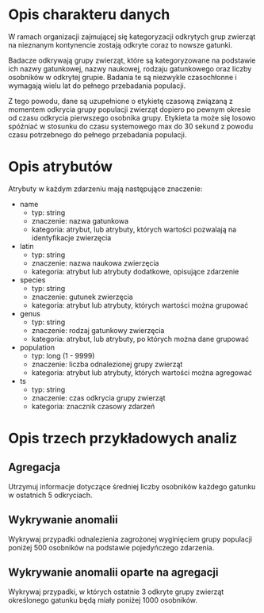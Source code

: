 # Opis charakteru danych

W ramach organizacji zajmującej się kategoryzacji odkrytych grup zwierząt na nieznanym kontynencie zostają odkryte coraz
to nowsze
gatunki.

Badacze odkrywają grupy zwierząt, które są kategoryzowane na podstawie ich nazwy gatunkowej, nazwy naukowej, rodzaju
gatunkowego
oraz liczby osobników w odkrytej grupie. Badania te są niezwykle czasochłonne i wymagają wielu lat do pełnego
przebadania populacji.

Z tego powodu, dane są uzupełnione o etykietę czasową związaną z momentem odkrycia grupy populacji zwierząt dopiero po
pewnym
okresie od czasu odkrycia
pierwszego osobnika grupy. Etykieta ta może się losowo spóźniać w stosunku do czasu systemowego max do 30 sekund z powodu
czasu potrzebnego do pełnego przebadania populacji.

# Opis atrybutów

Atrybuty w każdym zdarzeniu mają następujące znaczenie:

- name
    - typ: string
    - znaczenie: nazwa gatunkowa
    - kategoria: atrybut, lub atrybuty, których wartości pozwalają na identyfikacje zwierzęcia
- latin
    - typ: string
    - znaczenie: nazwa naukowa zwierzęcia
    - kategoria: atrybut lub atrybuty dodatkowe, opisujące zdarzenie
- species
    - typ: string
    - znaczenie:  gutunek zwierzęcia
    - kategoria: atrybut lub atrybuty, których wartości można grupować
- genus
    - typ: string
    - znaczenie: rodzaj gatunkowy zwierzęcia
    - kategoria: atrybut, lub atrybuty, po których można dane grupować
- population
    - typ: long (1 - 9999)
    - znaczenie: liczba odnalezionej grupy zwierząt
    - kategoria: atrybut lub atrybuty, których wartości można agregować
- ts
    - typ: string
    - znaczenie: czas odkrycia grupy zwierząt
    - kategoria: znacznik czasowy zdarzeń

# Opis trzech przykładowych analiz

## Agregacja

Utrzymuj informacje dotyczące średniej liczby osobników każdego gatunku w ostatnich 5 odkryciach.

## Wykrywanie anomalii

Wykrywaj przypadki odnalezienia zagrożonej wyginięciem grupy populacji poniżej 500 osobników na podstawie pojedyńczego zdarzenia.

## Wykrywanie anomalii oparte na agregacji

Wykrywaj przypadki, w których ostatnie 3 odkryte grupy zwierząt określonego gatunku będą miały poniżej 1000 osobników.
